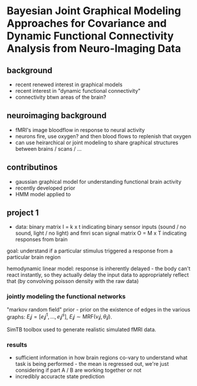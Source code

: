 # Bayesian Joint Graphical Modeling Approaches for Covariance and Dynamic Functional Connectivity Analysis from Neuro-Imaging Data

## background

* recent renewed interest in graphical models
* recent interest in "dynamic functional connectivity"
* connectivity btwn areas of the brain?

## neuroimaging background

* fMRI's image bloodflow in response to neural activity
* neurons fire, use oxygen? and then blood flows to replenish that oxygen
* can use heirarchical or joint modeling to share graphical structures between
  brains / scans / ...

## contributinos

* gaussian graphical model for understanding functional brain activity
* recently developed prior 
* HMM model applied to 


## project 1 

* data: binary matrix I = k x t indicating binary sensor inputs (sound / no
  sound, light / no light) and fmri scan signal matrix O = M x T indicating
  responses from brain

goal: understand if a particular stimulus triggered a response from a
particular brain region

hemodynamic linear model:
response is inherently delayed - the body can't react instantly, so they 
actually delay the input data to appropriately reflect that (by convolving
poisson density with the raw data)

### jointly modeling the functional networks

"markov random field" prior - prior on the existence of edges in the various
graphs: $E_ij = [e_ij^1, \ldots, e_ij^s]$, $E_ij \sim \text{MRF}(\nu_ij,
\theta_ij)$.

SimTB toolbox used to generate realistic simulated fMRI data.

### results

* sufficient information in how brain regions co-vary to understand what task
  is being performed - the mean is regressed out, we're just considering if
  part A / B are working together or not
* incredibly accuracte state prediction
